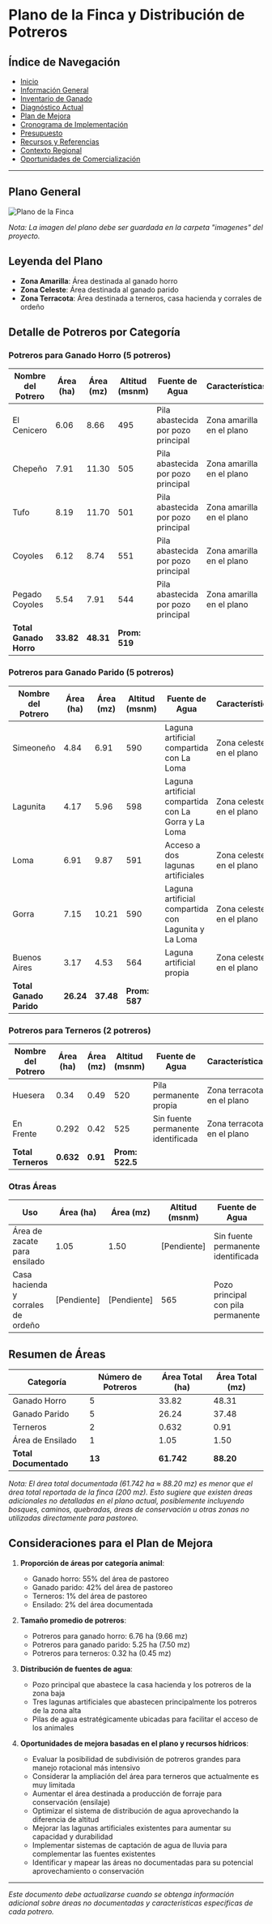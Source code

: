 # Plano de la Finca y Distribución de Potreros

## Índice de Navegación

- [Inicio](./README.md)
- [Información General](./01_InformacionGeneral.md)
- [Inventario de Ganado](./inventario_ganado.md)
- [Diagnóstico Actual](./02_DiagnosticoActual.md)
- [Plan de Mejora](./03_PlanDeMejora.md)
- [Cronograma de Implementación](./04_CronogramaImplementacion.md)
- [Presupuesto](./05_Presupuesto.md)
- [Recursos y Referencias](./06_RecursosReferencias.md)
- [Contexto Regional](./07_ContextoRegional.md)
- [Oportunidades de Comercialización](./08_OportunidadesComercializacion.md)

---

## Plano General

![Plano de la Finca](./imagenes/plano_finca.png)

*Nota: La imagen del plano debe ser guardada en la carpeta "imagenes" del proyecto.*

## Leyenda del Plano
- **Zona Amarilla**: Área destinada al ganado horro
- **Zona Celeste**: Área destinada al ganado parido
- **Zona Terracota**: Área destinada a terneros, casa hacienda y corrales de ordeño

## Detalle de Potreros por Categoría

### Potreros para Ganado Horro (5 potreros)

| Nombre del Potrero | Área (ha) | Área (mz) | Altitud (msnm) | Fuente de Agua | Características |
|-------------------|-----------|-----------|--------------|--------------|------------------|
| El Cenicero | 6.06 | 8.66 | 495 | Pila abastecida por pozo principal | Zona amarilla en el plano |
| Chepeño | 7.91 | 11.30 | 505 | Pila abastecida por pozo principal | Zona amarilla en el plano |
| Tufo | 8.19 | 11.70 | 501 | Pila abastecida por pozo principal | Zona amarilla en el plano |
| Coyoles | 6.12 | 8.74 | 551 | Pila abastecida por pozo principal | Zona amarilla en el plano |
| Pegado Coyoles | 5.54 | 7.91 | 544 | Pila abastecida por pozo principal | Zona amarilla en el plano |
| **Total Ganado Horro** | **33.82** | **48.31** | **Prom: 519** | | |

### Potreros para Ganado Parido (5 potreros)

| Nombre del Potrero | Área (ha) | Área (mz) | Altitud (msnm) | Fuente de Agua | Características |
|-------------------|-----------|-----------|--------------|--------------|------------------|
| Simeoneño | 4.84 | 6.91 | 590 | Laguna artificial compartida con La Loma | Zona celeste en el plano |
| Lagunita | 4.17 | 5.96 | 598 | Laguna artificial compartida con La Gorra y La Loma | Zona celeste en el plano |
| Loma | 6.91 | 9.87 | 591 | Acceso a dos lagunas artificiales | Zona celeste en el plano |
| Gorra | 7.15 | 10.21 | 590 | Laguna artificial compartida con Lagunita y La Loma | Zona celeste en el plano |
| Buenos Aires | 3.17 | 4.53 | 564 | Laguna artificial propia | Zona celeste en el plano |
| **Total Ganado Parido** | **26.24** | **37.48** | **Prom: 587** | | |

### Potreros para Terneros (2 potreros)

| Nombre del Potrero | Área (ha) | Área (mz) | Altitud (msnm) | Fuente de Agua | Características |
|-------------------|-----------|-----------|--------------|--------------|------------------|
| Huesera | 0.34 | 0.49 | 520 | Pila permanente propia | Zona terracota en el plano |
| En Frente | 0.292 | 0.42 | 525 | Sin fuente permanente identificada | Zona terracota en el plano |
| **Total Terneros** | **0.632** | **0.91** | **Prom: 522.5** | | |

### Otras Áreas

| Uso | Área (ha) | Área (mz) | Altitud (msnm) | Fuente de Agua | Ubicación |
|-----|-----------|-----------|--------------|--------------|------------|
| Área de zacate para ensilado | 1.05 | 1.50 | [Pendiente] | Sin fuente permanente identificada | [Pendiente en el plano] |
| Casa hacienda y corrales de ordeño | [Pendiente] | [Pendiente] | 565 | Pozo principal con pila permanente | Zona terracota en el plano |

## Resumen de Áreas

| Categoría | Número de Potreros | Área Total (ha) | Área Total (mz) |
|-----------|-------------------|----------------|-----------------|
| Ganado Horro | 5 | 33.82 | 48.31 |
| Ganado Parido | 5 | 26.24 | 37.48 |
| Terneros | 2 | 0.632 | 0.91 |
| Área de Ensilado | 1 | 1.05 | 1.50 |
| **Total Documentado** | **13** | **61.742** | **88.20** |

*Nota: El área total documentada (61.742 ha ≈ 88.20 mz) es menor que el área total reportada de la finca (200 mz). Esto sugiere que existen áreas adicionales no detalladas en el plano actual, posiblemente incluyendo bosques, caminos, quebradas, áreas de conservación u otras zonas no utilizadas directamente para pastoreo.*

## Consideraciones para el Plan de Mejora

1. **Proporción de áreas por categoría animal**:
   - Ganado horro: 55% del área de pastoreo
   - Ganado parido: 42% del área de pastoreo
   - Terneros: 1% del área de pastoreo
   - Ensilado: 2% del área documentada

2. **Tamaño promedio de potreros**:
   - Potreros para ganado horro: 6.76 ha (9.66 mz)
   - Potreros para ganado parido: 5.25 ha (7.50 mz)
   - Potreros para terneros: 0.32 ha (0.45 mz)

3. **Distribución de fuentes de agua**:
   - Pozo principal que abastece la casa hacienda y los potreros de la zona baja
   - Tres lagunas artificiales que abastecen principalmente los potreros de la zona alta
   - Pilas de agua estratégicamente ubicadas para facilitar el acceso de los animales

4. **Oportunidades de mejora basadas en el plano y recursos hídricos**:
   - Evaluar la posibilidad de subdivisión de potreros grandes para manejo rotacional más intensivo
   - Considerar la ampliación del área para terneros que actualmente es muy limitada
   - Aumentar el área destinada a producción de forraje para conservación (ensilaje)
   - Optimizar el sistema de distribución de agua aprovechando la diferencia de altitud
   - Mejorar las lagunas artificiales existentes para aumentar su capacidad y durabilidad
   - Implementar sistemas de captación de agua de lluvia para complementar las fuentes existentes
   - Identificar y mapear las áreas no documentadas para su potencial aprovechamiento o conservación

---

*Este documento debe actualizarse cuando se obtenga información adicional sobre áreas no documentadas y características específicas de cada potrero.*
